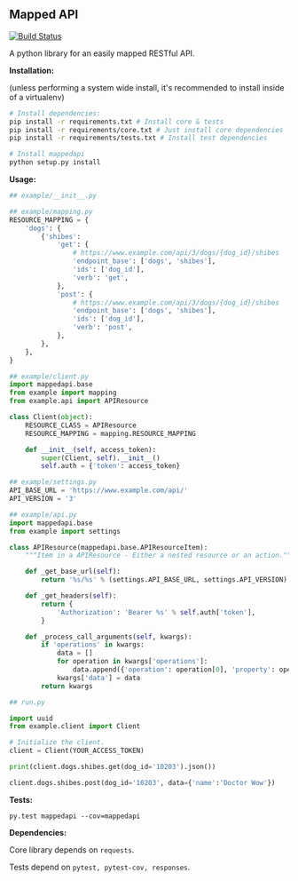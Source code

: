 ## Mapped API ##

[![Build Status](https://travis-ci.com/venuebook/mappedapi.svg?token=j1A1J2RZ8nCwcqmzbYLx&branch=master)](https://travis-ci.com/venuebook/mappedapi)

A python library for an easily mapped RESTful API.

**Installation:**

(unless performing a system wide install, it's recommended to install inside of a virtualenv)

```bash
# Install dependencies:
pip install -r requirements.txt # Install core & tests
pip install -r requirements/core.txt # Just install core dependencies
pip install -r requirements/tests.txt # Install test dependencies

# Install mappedapi
python setup.py install
```

**Usage:**

```python
## example/__init__.py

## example/mapping.py
RESOURCE_MAPPING = {
    'dogs': {
        {'shibes':
            'get': {
                # https://www.example.com/api/3/dogs/{dog_id}/shibes
                'endpoint_base': ['dogs', 'shibes'],
                'ids': ['dog_id'],
                'verb': 'get',
            },
            'post': {
                # https://www.example.com/api/3/dogs/{dog_id}/shibes
                'endpoint_base': ['dogs', 'shibes'],
                'ids': ['dog_id'],
                'verb': 'post',
            },
        },
    },
}

## example/client.py
import mappedapi.base
from example import mapping
from example.api import APIResource

class Client(object):
    RESOURCE_CLASS = APIResource
    RESOURCE_MAPPING = mapping.RESOURCE_MAPPING

    def __init__(self, access_token):
        super(Client, self).__init__()
        self.auth = {'token': access_token}

## example/settings.py
API_BASE_URL = 'https://www.example.com/api/'
API_VERSION = '3'

## example/api.py
import mappedapi.base
from example import settings

class APIResource(mappedapi.base.APIResourceItem):
    """Item in a APIResource - Either a nested resource or an action."""

    def _get_base_url(self):
        return '%s/%s' % (settings.API_BASE_URL, settings.API_VERSION)

    def _get_headers(self):
        return {
            'Authorization': 'Bearer %s' % self.auth['token'],
        }

    def _process_call_arguments(self, kwargs):
        if 'operations' in kwargs:
            data = []
            for operation in kwargs['operations']:
                data.append({'operation': operation[0], 'property': operation[1], 'value': operation[2]})
            kwargs['data'] = data
        return kwargs

## run.py

import uuid
from example.client import Client

# Initialize the client.
client = Client(YOUR_ACCESS_TOKEN)

print(client.dogs.shibes.get(dog_id='10203').json())

client.dogs.shibes.post(dog_id='10203', data={'name':'Doctor Wow'})
```

**Tests:**

```
py.test mappedapi --cov=mappedapi
```

**Dependencies:**

Core library depends on ``requests``.

Tests depend on ``pytest, pytest-cov, responses``.

